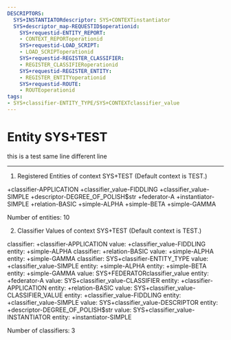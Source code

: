```yaml
---
DESCRIPTORS:
  SYS+INSTANTIATORdescriptor: SYS+CONTEXTinstantiator
  SYS+descriptor_map-REQUESTID$operationid:
    SYS+requestid-ENTITY_REPORT:
    - CONTEXT_REPORToperationid
    SYS+requestid-LOAD_SCRIPT:
    - LOAD_SCRIPToperationid
    SYS+requestid-REGISTER_CLASSIFIER:
    - REGISTER_CLASSIFIERoperationid
    SYS+requestid-REGISTER_ENTITY:
    - REGISTER_ENTITYoperationid
    SYS+requestid-ROUTE:
    - ROUTEoperationid
tags:
- SYS+classifier-ENTITY_TYPE/SYS+CONTEXTclassifier_value
---
```

# Entity SYS+TEST

this is a test same line 
different line

---
1. Registered Entities of context SYS+TEST
(Default context is TEST.)

+classifier-APPLICATION
+classifier_value-FIDDLING
+classifier_value-SIMPLE
+descriptor-DEGREE_OF_POLISH$str
+federator-A
+instantiator-SIMPLE
+relation-BASIC
+simple-ALPHA
+simple-BETA
+simple-GAMMA

Number of entities: 10

2. Classifier Values of context SYS+TEST
(Default context is TEST.)

classifier:    +classifier-APPLICATION
     value:        +classifier_value-FIDDLING
    entity:            +simple-ALPHA
classifier:    +relation-BASIC
     value:        +simple-ALPHA
    entity:            +simple-GAMMA
classifier:    SYS+classifier-ENTITY_TYPE
     value:        +classifier_value-SIMPLE
    entity:            +simple-ALPHA
    entity:            +simple-BETA
    entity:            +simple-GAMMA
     value:        SYS+FEDERATORclassifier_value
    entity:            +federator-A
     value:        SYS+classifier_value-CLASSIFIER
    entity:            +classifier-APPLICATION
    entity:            +relation-BASIC
     value:        SYS+classifier_value-CLASSIFIER_VALUE
    entity:            +classifier_value-FIDDLING
    entity:            +classifier_value-SIMPLE
     value:        SYS+classifier_value-DESCRIPTOR
    entity:            +descriptor-DEGREE_OF_POLISH$str
     value:        SYS+classifier_value-INSTANTIATOR
    entity:            +instantiator-SIMPLE

Number of classifiers: 3

